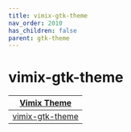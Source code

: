 ```yaml
---
title: vimix-gtk-theme
nav_order: 2010
has_children: false
parent: gtk-theme
---
```



# vimix-gtk-theme

| [Vimix Theme](https://samwhelp.github.io/note-about-theme/read/desktop-theme/themes/vimix-theme.html) |
| --- |
| [vimix-gtk-theme](https://github.com/vinceliuice/vimix-gtk-themes) |
